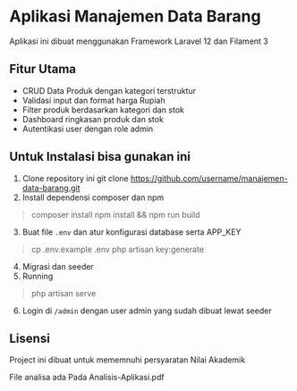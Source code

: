 # Aplikasi Manajemen Data Barang

Aplikasi ini dibuat menggunakan Framework Laravel 12 dan Filament 3

## Fitur Utama

- CRUD Data Produk dengan kategori terstruktur  
- Validasi input dan format harga Rupiah  
- Filter produk berdasarkan kategori dan stok  
- Dashboard ringkasan produk dan stok  
- Autentikasi user dengan role admin  

## Untuk Instalasi bisa gunakan ini

1. Clone repository ini  git clone https://github.com/username/manajemen-data-barang.git
2. Install dependensi composer dan npm  
> composer install
> npm install && npm run build
3. Buat file `.env` dan atur konfigurasi database serta APP_KEY  
> cp .env.example .env
> php artisan key:generate
4. Migrasi dan seeder  
5. Running
> php artisan serve

6.  Login di `/admin` dengan user admin yang sudah dibuat lewat seeder

## Lisensi
Project ini dibuat untuk mememnuhi persyaratan Nilai Akademik

File analisa ada Pada Analisis-Aplikasi.pdf
